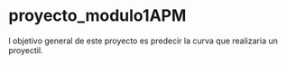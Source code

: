 #  proyecto_modulo1APM
l objetivo general de este proyecto es predecir la curva que realizaria un proyectil.
